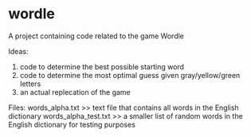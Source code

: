 # wordle
A project containing code related to the game Wordle

Ideas:
1) code to determine the best possible starting word
2) code to determine the most optimal guess given gray/yellow/green letters
3) an actual replecation of the game

Files:
words_alpha.txt >> text file that contains all words in the English dictionary
words_alpha_test.txt >> a smaller list of random words in the English dictionary for testing purposes
